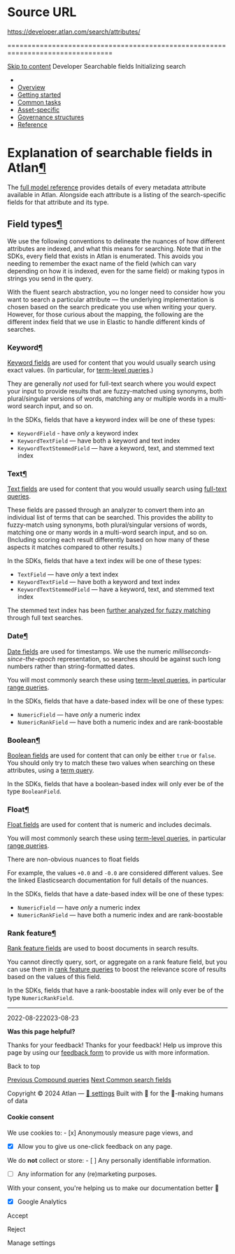 # Source URL
https://developer.atlan.com/search/attributes/

================================================================================

<!--
canonical: https://developer.atlan.com/search/attributes/
meta-content-security-policy: object-src 'none'; base-uri 'self'; manifest-src 'self'; media-src 'self';
meta-description: Dear Developers
meta-generator: mkdocs-1.6.1, mkdocs-material-9.6.14
meta-og-description: Dear Developers
meta-og-image: https://developer.atlan.com/assets/images/social/search/attributes/index.png
meta-og-image-height: 630
meta-og-image-type: image/png
meta-og-image-width: 1200
meta-og-title: Searchable fields - Developer
meta-og-type: website
meta-og-url: https://developer.atlan.com/search/attributes/
meta-twitter:card: summary_large_image
meta-twitter:description: Dear Developers
meta-twitter:image: https://developer.atlan.com/assets/images/social/search/attributes/index.png
meta-twitter:title: Searchable fields - Developer
meta-viewport: width=device-width,initial-scale=1
title: Searchable fields - Developer
-->

[Skip to content](#explanation-of-searchable-fields-in-atlan) Developer Searchable fields Initializing search 

* 
* [Overview](../..)
* [Getting started](../../getting-started/)
* [Common tasks](../../snippets/)
* [Asset\-specific](../../patterns/)
* [Governance structures](../../governance/)
* [Reference](../../reference/)

Explanation of searchable fields in Atlan[¶](#explanation-of-searchable-fields-in-atlan "Permanent link")
=========================================================================================================

The [full model reference](../../models/) provides details of every metadata attribute available in Atlan. Alongside each attribute is a listing of the search\-specific fields for that attribute and its type.

Field types[¶](#field-types "Permanent link")
---------------------------------------------

We use the following conventions to delineate the nuances of how different attributes are indexed, and what this means for searching. Note that in the SDKs, every field that exists in Atlan is enumerated. This avoids you needing to remember the exact name of the field (which can vary depending on how it is indexed, even for the same field) or making typos in strings you send in the query.

With the fluent search abstraction, you no longer need to consider how you want to search a particular attribute — the underlying implementation is chosen based on the search predicate you use when writing your query. However, for those curious about the mapping, the following are the different index field that we use in Elastic to handle different kinds of searches.

### Keyword[¶](#keyword "Permanent link")

[Keyword fields](https://www.elastic.co/guide/en/elasticsearch/reference/current/keyword.html)  are used for content that you would usually search using exact values. (In particular, for [term\-level queries](../queries/terms/).)

They are generally *not* used for full\-text search where you would expect your input to provide results that are fuzzy\-matched using synonyms, both plural/singular versions of words, matching any or multiple words in a multi\-word search input, and so on.

In the SDKs, fields that have a keyword index will be one of these types:

* `KeywordField` \- have *only* a keyword index
* `KeywordTextField` — have both a keyword and text index
* `KeywordTextStemmedField` — have a keyword, text, and stemmed text index

### Text[¶](#text "Permanent link")

[Text fields](https://www.elastic.co/guide/en/elasticsearch/reference/current/text.html)  are used for content that you would usually search using [full\-text queries](../queries/text/).

These fields are passed through an analyzer to convert them into an individual list of terms that can be searched. This provides the ability to fuzzy\-match using synonyms, both plural/singular versions of words, matching one or many words in a multi\-word search input, and so on. (Including scoring each result differently based on how many of these aspects it matches compared to other results.)

In the SDKs, fields that have a text index will be one of these types:

* `TextField` — have *only* a text index
* `KeywordTextField` — have both a keyword and text index
* `KeywordTextStemmedField` — have a keyword, text, and stemmed text index

The stemmed text index has been [further analyzed for fuzzy matching](https://www.elastic.co/guide/en/elasticsearch/reference/current/stemming.html)  through full text searches.

### Date[¶](#date "Permanent link")

[Date fields](https://www.elastic.co/guide/en/elasticsearch/reference/current/date.html)  are used for timestamps. We use the numeric *milliseconds\-since\-the\-epoch* representation, so searches should be against such long numbers rather than string\-formatted dates. 

You will most commonly search these using [term\-level queries](../queries/terms/), in particular [range queries](../queries/terms/#range).

In the SDKs, fields that have a date\-based index will be one of these types:

* `NumericField` — have *only* a numeric index
* `NumericRankField` — have both a numeric index and are rank\-boostable

### Boolean[¶](#boolean "Permanent link")

[Boolean fields](https://www.elastic.co/guide/en/elasticsearch/reference/current/boolean.html)  are used for content that can only be either `true` or `false`. You should only try to match these two values when searching on these attributes, using a [term query](../queries/terms/#term).

In the SDKs, fields that have a boolean\-based index will only ever be of the type `BooleanField`.

### Float[¶](#float "Permanent link")

[Float fields](https://www.elastic.co/guide/en/elasticsearch/reference/current/number.html)  are used for content that is numeric and includes decimals.

You will most commonly search these using [term\-level queries](../queries/terms/), in particular [range queries](../queries/terms/#range).

There are non\-obvious nuances to float fields

For example, the values `+0.0` and `-0.0` are considered different values. See the linked Elasticsearch documentation for full details of the nuances.

In the SDKs, fields that have a date\-based index will be one of these types:

* `NumericField` — have *only* a numeric index
* `NumericRankField` — have both a numeric index and are rank\-boostable

### Rank feature[¶](#rank-feature "Permanent link")

[Rank feature fields](https://www.elastic.co/guide/en/elasticsearch/reference/current/rank-feature.html)  are used to boost documents in search results.

You cannot directly query, sort, or aggregate on a rank feature field, but you can use them in [rank feature queries](../queries/rank/) to boost the relevance score of results based on the values of this field.

In the SDKs, fields that have a rank\-boostable index will only ever be of the type `NumericRankField`.

---

2022\-08\-222023\-08\-23

**Was this page helpful?**

Thanks for your feedback! Thanks for your feedback! Help us improve this page by using our [feedback form](https://docs.google.com/forms/d/e/1FAIpQLScfoq7vqEn8S4QvN0ehPp0MRy6WYK5x-okJDqD69lHgoPPWtg/viewform?usp=pp_url&entry.1800719315=/search/attributes/) to provide us with more information. 

Back to top

[Previous Compound queries](../queries/compound/) [Next Common search fields](common/) 

Copyright © 2024 Atlan — [🍪 settings](#__consent) 
Built with 💙 for the 🤖\-making humans of data 

#### Cookie consent

We use cookies to: - [x] Anonymously measure page views, and
- [x] Allow you to give us one\-click feedback on any page.

 We do **not** collect or store: - [ ] Any personally identifiable information.
- [ ] Any information for any (re)marketing purposes.

 With your consent, you're helping us to make our documentation better 💙

- [x] Google Analytics

Accept

Reject

Manage settings

